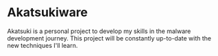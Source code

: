# Akatsukiware
Akatsuki is a personal project to develop my skills in the malware development journey. This project will be constantly up-to-date with the new techniques I'll learn.
